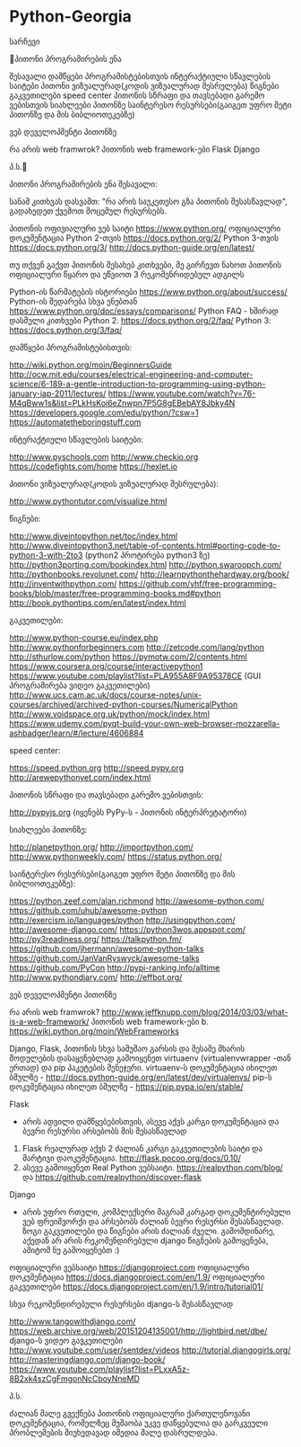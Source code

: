 # Python-Georgia

სარჩევი

პითონი პროგრამირების ენა

შესავალი
დამწყები პროგრამისტებისთვის
ინტერაქტიული სწავლების საიტები
პითონი ვიზუალურად(კოდის ვიზუალურად შესრულება)
წიგნები
გაკვეთილები
speed center
პითონის სწრაფი და თავსებადი გარემო ვებისთვის
სიახლეები პითონზე
საინტერესო რესურსები(გაიგეთ უფრო მეტი პითონზე და მის ბიბლიოთეკებზე)

ვებ დეველოპმენტი პითონზე

რა არის web framwrok?
პითონის web framework-ები
Flask
Django

პ.ს.



პითონი პროგრამირების ენა
შესავალი:

სანამ კითხვას დასვამთ: "რა არის საუკეთესო გზა პითონის შესასწავლად",  გადახედეთ ქვემოთ მოცემულ რესურსებს.

პითონის ოფივიალური ვებ საიტი https://www.python.org/
ოფიციალური დოკუმენტაცია 
Python 2-თვის 
https://docs.python.org/2/
Python 3-თვის 
https://docs.python.org/3/
http://docs.python-guide.org/en/latest/


თუ თქვენ გაქვთ პითონის შესახებ კითხვები, მე გირჩევთ ნახოთ პითონის ოფიციალური წყარო და ეწვიოთ 3 რეკომენრიდებულ ადგილს

Python-ის წარმატების ისტორიები
https://www.python.org/about/success/
Python-ის შედარება სხვა ენებთან
https://www.python.org/doc/essays/comparisons/
Python FAQ - ხშირად დასმული კითხვები
Python 2:
https://docs.python.org/2/faq/
Python 3:
https://docs.python.org/3/faq/


დამწყები პროგრამისტებისთვის:

http://wiki.python.org/moin/BeginnersGuide
http://ocw.mit.edu/courses/electrical-engineering-and-computer-science/6-189-a-gentle-introduction-to-programming-using-python-january-iap-2011/lectures/
https://www.youtube.com/watch?v=76-M4qBww1s&list=PLkHsKoi6eZnwpn7P5G8gEBebAY8Jbky4N
https://developers.google.com/edu/python/?csw=1
https://automatetheboringstuff.com


ინტერაქტიული სწავლების საიტები:

http://www.pyschools.com
http://www.checkio.org
https://codefights.com/home
https://hexlet.io


პითონი ვიზუალურად(კოდის ვიზუალურად შესრულება):

http://www.pythontutor.com/visualize.html


წიგნები:

http://www.diveintopython.net/toc/index.html
http://www.diveintopython3.net/table-of-contents.html#porting-code-to-python-3-with-2to3
 (python2 პროტირება python3 ზე)
http://python3porting.com/bookindex.html
http://python.swaroopch.com/
http://pythonbooks.revolunet.com/
http://learnpythonthehardway.org/book/
http://inventwithpython.com/
https://github.com/vhf/free-programming-books/blob/master/free-programming-books.md#python
http://book.pythontips.com/en/latest/index.html


გაკვეთილები:

http://www.python-course.eu/index.php
http://www.pythonforbeginners.com
http://zetcode.com/lang/python
http://sthurlow.com/python
https://pymotw.com/2/contents.html
https://www.coursera.org/course/interactivepython1
https://www.youtube.com/playlist?list=PLA955A8F9A95378CE (GUI პროგრამირება ვიდეო გაკვეთილები)
http://www.ucs.cam.ac.uk/docs/course-notes/unix-courses/archived/archived-python-courses/NumericalPython
http://www.voidspace.org.uk/python/mock/index.html
https://www.udemy.com/pyqt-build-your-own-web-browser-mozzarella-ashbadger/learn/#/lecture/4606884



speed center:

https://speed.python.org
http://speed.pypy.org
http://arewepythonyet.com/index.html

პითონის სწრაფი და თავსებადი გარემო ვებისთვის:

http://pypyjs.org (იყენებს  PyPy-ს - პითონის ინტერპრეტატორი)


სიახლეები პითონზე:

http://planetpython.org/
http://importpython.com/
http://www.pythonweekly.com/
https://status.python.org/

საინტერესო რესურსები(გაიგეთ უფრო მეტი პითონზე და მის ბიბლიოთეკებზე):

https://python.zeef.com/alan.richmond
http://awesome-python.com/
https://github.com/uhub/awesome-python
http://exercism.io/languages/python
http://usingpython.com/
http://awesome-django.com/
https://python3wos.appspot.com/
http://py3readiness.org/
https://talkpython.fm/
 https://github.com/jhermann/awesome-python-talks
 https://github.com/JanVanRyswyck/awesome-talks
 https://github.com/PyCon
 http://pypi-ranking.info/alltime
 http://www.pythondiary.com/
 http://effbot.org/



ვებ დეველოპმენტი პითონზე

რა არის web framwrok?
http://www.jeffknupp.com/blog/2014/03/03/what-is-a-web-framework/
პითონის web framework-ები
     b. https://wiki.python.org/moin/WebFrameworks

Django, Flask, პითონის სხვა სამუშაო გარსის და მესამე მხარის მოდულების დასაყენებლად გამოიყენეთ  virtuaenv (virtualenvwrapper -თან ერთად) და pip პაკეტების მენეჯერი.
virtuaenv-ს  დოკუმენტაცია იხილეთ ბმულზე - http://docs.python-guide.org/en/latest/dev/virtualenvs/
pip-ს დოკუმენტაცია იხილეთ ბმულზე - https://pip.pypa.io/en/stable/

Flask 
- არის ადვილი დამწყებებისთვის, ასევე აქვს კარგი დოკუმენტაცია და ბევრი რესურსი არსებობს მის შესასწავლად 
1. Flask რეალურად აქვს 2 ძალიან კარგი გაკვეთილების საიტი და მარტივი დაოკუმენტაცია. http://flask.pocoo.org/docs/0.10/
2. ასევე გამოიყენეთ Real Python ვებსაიტი. https://realpython.com/blog/  და https://github.com/realpython/discover-flask

Django 
- არის უფრო რთული, კომპლექსური მაგრამ კარგად დოკუმენტირებული ვებ ფრეიმვორქი და არსებობს ძალიან ბევრი რესურსი შესასწავლად. ზოგი გაკვეთილები და წიგნები არის ძალიან ძველი. გამომდინარე, აქედან არ არის რეკომენდირებული django წიგნების გამოყენება, ამიტომ ნუ გამოიყენებთ :)

ოფიციალური ვებსაიტი https://djangoproject.com
ოფიციალური დოკუმენტაცია https://docs.djangoproject.com/en/1.9/
ოფიციალური გაკვეთილები https://docs.djangoproject.com/en/1.9/intro/tutorial01/

სხვა რეკომენდირებული რესურსები django-ს შესასწავლად

http://www.tangowithdjango.com/
https://web.archive.org/web/20151204135001/http://lightbird.net/dbe/
django-ს ვიდეო გავკეთილები http://www.youtube.com/user/sentdex/videos
http://tutorial.djangogirls.org/
http://masteringdjango.com/django-book/
https://www.youtube.com/playlist?list=PLxxA5z-8B2xk4szCgFmgonNcCboyNneMD


პ.ს.

ძალიან მალე გვექნება პითონის ოფიციალური ქართულენოვანი დოკუმენტაცია, რომელზეც მუშაობა უკვე დაწყებულია და გარკვეული პრობლემების მიუხედავად იმედია მალე დასრულდება.
